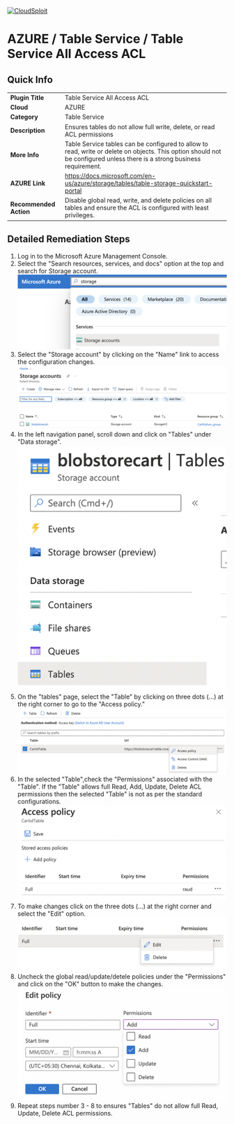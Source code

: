 [![CloudSploit](https://cloudsploit.com/img/logo-new-big-text-100.png "CloudSploit")](https://cloudsploit.com)

# AZURE / Table Service / Table Service All Access ACL

## Quick Info

| | |
|-|-|
| **Plugin Title** | Table Service All Access ACL |
| **Cloud** | AZURE |
| **Category** | Table Service |
| **Description** | Ensures tables do not allow full write, delete, or read ACL permissions |
| **More Info** | Table Service tables can be configured to allow to read, write or delete on objects. This option should not be configured unless there is a strong business requirement. |
| **AZURE Link** | https://docs.microsoft.com/en-us/azure/storage/tables/table-storage-quickstart-portal |
| **Recommended Action** | Disable global read, write, and delete policies on all tables and ensure the ACL is configured with least privileges. |

## Detailed Remediation Steps

1. Log in to the Microsoft Azure Management Console.
2. Select the "Search resources, services, and docs" option at the top and search for Storage account. </br> <img src="/resources/azure/tableservice/table-service-all-access-acl/step2.png"/>
3. Select the "Storage account" by clicking on the "Name" link to access the configuration changes. </br> <img src="/resources/azure/tableservice/table-service-all-access-acl/step3.png"/>
4. In the left navigation panel, scroll down and click on "Tables" under "Data storage".</br> <img src="/resources/azure/tableservice/table-service-all-access-acl/step4.png"/>
5. On the "tables" page, select the "Table" by clicking on three dots (...) at the right corner to go to the "Access policy." </br> <img src="/resources/azure/tableservice/table-service-all-access-acl/step5.png"/>
6. In the selected "Table",check the "Permissions" associated with the "Table". If the "Table" allows full Read, Add, Update, Delete ACL permissions then the selected "Table" is not as per the standard configurations.</br> <img src="/resources/azure/tableservice/table-service-all-access-acl/step6.png"/>
7. To make changes click on the three dots (...) at the right corner and select the "Edit" option.</br> <img src="/resources/azure/tableservice/table-service-all-access-acl/step7.png"/>
8. Uncheck the global read/update/detele policies under the "Permissions" and click on the "OK" button to make the changes.</br> <img src="/resources/azure/tableservice/table-service-all-access-acl/step8.png"/>
9. Repeat steps number 3 - 8 to ensures "Tables" do not allow full Read, Update, Delete ACL permissions. </br>
